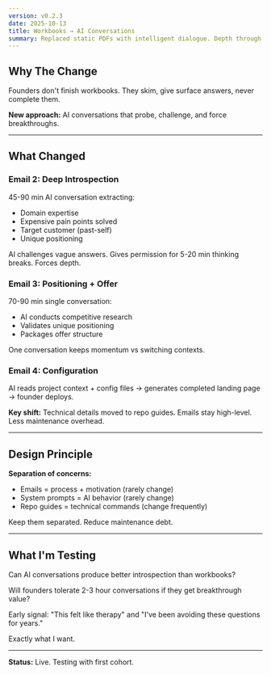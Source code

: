 ```yaml
---
version: v0.2.3
date: 2025-10-13
title: Workbooks → AI Conversations
summary: Replaced static PDFs with intelligent dialogue. Depth through conversation, not forms.
---
```


## Why The Change

Founders don't finish workbooks. They skim, give surface answers, never complete them.

**New approach:** AI conversations that probe, challenge, and force breakthroughs.

---

## What Changed

### **Email 2: Deep Introspection**
45-90 min AI conversation extracting:
- Domain expertise
- Expensive pain points solved
- Target customer (past-self)
- Unique positioning

AI challenges vague answers. Gives permission for 5-20 min thinking breaks. Forces depth.

### **Email 3: Positioning + Offer**
70-90 min single conversation:
- AI conducts competitive research
- Validates unique positioning
- Packages offer structure

One conversation keeps momentum vs switching contexts.

### **Email 4: Configuration**
AI reads project context + config files → generates completed landing page → founder deploys.

**Key shift:** Technical details moved to repo guides. Emails stay high-level. Less maintenance overhead.

---

## Design Principle

**Separation of concerns:**
- Emails = process + motivation (rarely change)
- System prompts = AI behavior (rarely change)  
- Repo guides = technical commands (change frequently)

Keep them separated. Reduce maintenance debt.

---

## What I'm Testing

Can AI conversations produce better introspection than workbooks?

Will founders tolerate 2-3 hour conversations if they get breakthrough value?

Early signal: "This felt like therapy" and "I've been avoiding these questions for years."

Exactly what I want.

---

**Status:** Live. Testing with first cohort.